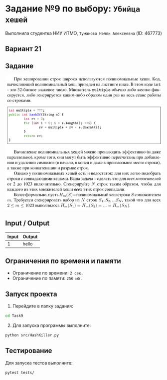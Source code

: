 # Задание №9 по выбору: `Убийца хешей`
Выполнила студентка НИУ ИТМО, `Туманова Нелли Алексеевна` (ID: 467773)

## Вариант 21

## Задание 
![img.png](task.png)

## Input / Output 

| Input | Output |
|-------|--------|
| 1     | hello  |

## Ограничения по времени и памяти

- Ограничение по времени: `2 сек.`
- Ограничение по памяти: `256 мб.`


## Запуск проекта
1. Перейдите в папку задания:
```bash
cd Task9
```

2. Для запуска программы выполните:
```bash
python src/HashKiller.py
```

## Тестирование
Для запуска тестов выполните:
```bash
pytest tests/
```